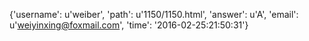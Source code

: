 {'username': u'weiber', 'path': u'1150/1150.html', 'answer': u'A', 'email': u'weiyinxing@foxmail.com', 'time': '2016-02-25:21:50:31'}